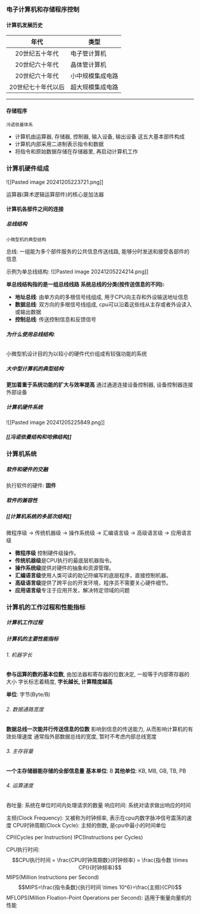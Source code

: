 
### 电子计算机和存储程序控制
#### 计算机发展历史

|     年代     | 类型       |
| :--------: | -------- |
|  20世纪五十年代  | 电子管计算机   |
|  20世纪六十年代  | 晶体管计算机   |
|  20世纪六十年代  | 小中规模集成电路 |
| 20世纪七十年代以后 | 超大规模集成电路 |

---
#### 存储程序
	冯诺依曼体系
- 计算机由运算器, 存储器, 控制器, 输入设备, 输出设备 这五大基本部件构成
- 计算机内部采用二进制表示指令和数据
- 将指令和原始数据存储在存储器里, 再启动计算机工作

### 计算机硬件组成
![[Pasted image 20241205223721.png]]

运算器(算术逻辑运算部件)的核心是加法器

#### 计算机各部件之间的连接
##### 总线结构
	小微型机的典型结构
总线: 一组能为多个部件服务的公共信息传送线路, 能够分时发送和接受各部件的信息

示例为单总线结构:
![[Pasted image 20241205224214.png]]

**单总线结构指的是一组总线线路**
**系统总线的分类(按传送信息的不同):**
- **地址总线**: 由单方向的多根信号线组成, 用于CPU向主存和外设输送地址信息
- **数据总线**: 双方向的多根信号线组成, cpu可以沿着这些线从主存或者外设读入或输出数据
- **控制总线**: 传送控制信息和反馈信号
###### **为什么使用总线结构:**
小微型机设计目的为以较小的硬件代价组成有较强功能的系统

##### 大中型计算机的典型结构
**更加着重于系统功能的扩大与效率提高**
通过通道连接设备控制器, 设备控制器连接外部设备

##### 计算机硬件系统
![[Pasted image 20241205225849.png]]
##### [[冯诺依曼结构和哈佛结构]]

### 计算机系统
##### 软件和硬件的交融
执行软件的硬件: **固件**
##### 软件的兼容性
##### [[计算机系统的多层次结构]]
微程序级 -> 传统机器级 -> 操作系统级 -> 汇编语言级 -> 高级语言级 -> 应用语言级

- **微程序级**    控制硬件级操作。
- **传统机器级**是CPU执行的最底层机器指令。
- **操作系统级**提供对硬件的抽象和资源管理。
- **汇编语言级**使用人类可读的助记符编写的底层程序，直接控制机器。
- **高级语言级**提供了跨平台的开发环境，程序员不需要关心硬件细节。
- **应用语言级**专注于应用开发，解决特定领域的问题

### 计算机的工作过程和性能指标
##### 计算机工作过程
##### 计算机的主要性能指标
###### 1. 机器字长
**参与运算的数的基本位数**, 由加法器和寄存器的位数决定, 一般等于内部寄存器的大小
字长标志着精度, **字长越长, 计算精度越高**

**单位**: 字节(Byte/B)
###### 2. 数据通路宽度
**数据总线一次能并行传送信息的位数**
影响到信息的传送能力, 从而影响计算机的有效处理速度
通常指外部数据总线的宽度, 暂时不考虑内部总线宽度
###### 3. 主存容量
**一个主存储器能存储的全部信息量**
**基本单位**: B
**其他单位**: KB, MB, GB, TB, PB
###### 4. 运算速度
吞吐量: 系统在单位时间内处理请求的数量
响应时间: 系统对请求做出响应的时间

主频(Clock Frequency): 又被称为时钟频率, 表示在cpu内数字脉冲信号震荡的速度
CPU时钟周期(Clock Cycle): 主频的倒数, 是cpu中最小的时间单位

CPI(Cycles per Instruction)
IPC(Instructions per Cycles)

CPU执行时间: $$CPU执行时间 = \frac{CPU时钟周期数}{时钟频率} = \frac{指令数 \times CPI}{时钟频率}$$
MIPS(Million Instructions per Second) $$MIPS=\frac{指令条数}{执行时间 \times 10^6}=\frac{主频}{CPI}$$
MFLOPS(Million Floation-Point Operations per Second): 适用于衡量向量机的性能
